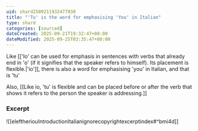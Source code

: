 ```yaml
---
uid: shard2509211932477030
title: "'Tu' is the word for emphasising 'You' in Italian"
type: shard
categories: [sourced]
dateCreated: 2025-09-21T19:32:47+08:00
dateModified: 2025-09-25T03:35:47+00:00
---
```

Like [['Io' can be used for emphasis in sentences with verbs that already end in 'o' (if it signifies that the speaker refers to himself). Its placement is flexible.|'io']], there is also a word for emphasising 'you' in Italian, and that is 'tu'

Also, [[Like io, 'tu' is flexible and can be placed before or after the verb that shows it refers to the person the speaker is addressing.]]

### Excerpt
![[eleftheriouIntroductionItalianignorecopyrightexcerptindex#^bmi4d]]